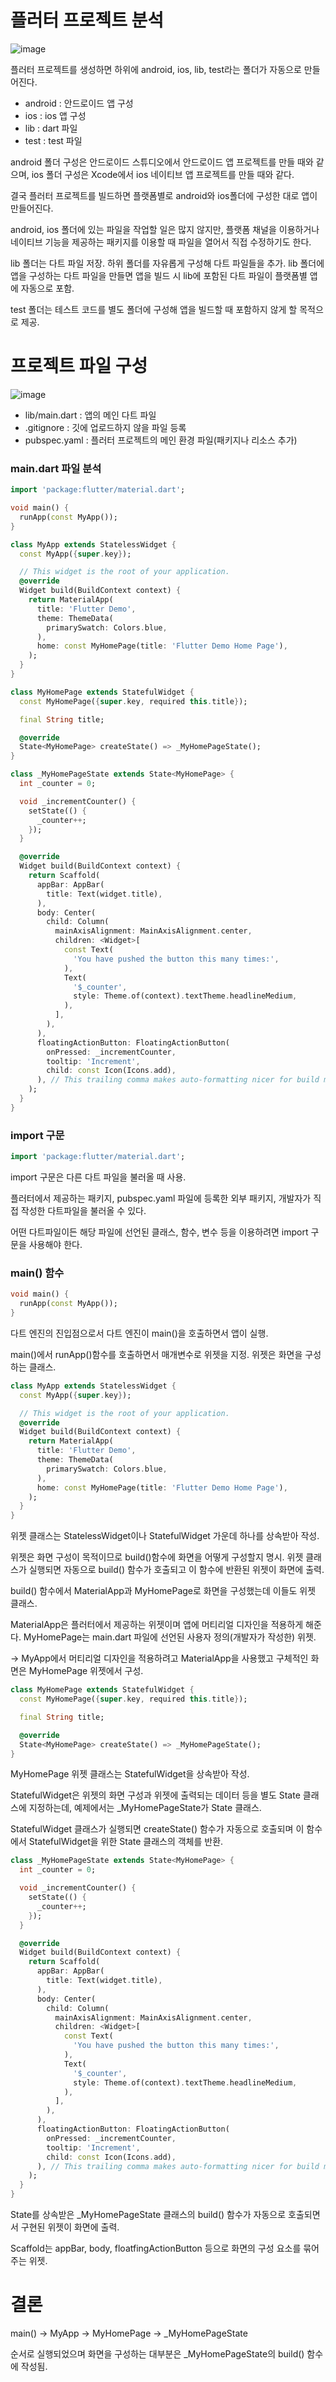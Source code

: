 # 플러터 프로젝트 분석

![image](https://user-images.githubusercontent.com/65898555/228442058-51250a91-6a04-4ed7-90a6-c70333b26f57.png)

플러터 프로젝트를 생성하면 하위에 android, ios, lib, test라는 폴더가 자동으로 만들어진다.

- android : 안드로이드 앱 구성
- ios : ios 앱 구성
- lib : dart 파일
- test : test 파일

android 폴더 구성은 안드로이드 스튜디오에서 안드로이드 앱 프로젝트를 만들 때와 같으며, ios 폴더 구성은 Xcode에서 ios 네이티브 앱 프로젝트를 만들 때와 같다.

결국 플러터 프로젝트를 빌드하면 플랫폼별로 android와 ios폴더에 구성한 대로 앱이 만들어진다.

android, ios 폴더에 있는 파일을 작업할 일은 많지 않지만, 플랫폼 채널을 이용하거나 네이티브 기능을 제공하는 패키지를 이용할 때 파일을 열어서 직접 수정하기도 한다.

lib 폴더는 다트 파일 저장. 하위 폴더를 자유롭게 구성해 다트 파일들을 추가. lib 폴더에 앱을 구성하는 다트 파일을 만들면 앱을 빌드 시 lib에 포함된 다트 파일이 플랫폼별 앱에 자동으로 포함.

test 폴더는 테스트 코드를 별도 폴더에 구성해 앱을 빌드할 때 포함하지 않게 할 목적으로 제공.

# 프로젝트 파일 구성

![image](https://user-images.githubusercontent.com/65898555/228443836-0f500639-3e64-48b9-8183-9715ac0c1339.png)

- lib/main.dart : 앱의 메인 다트 파일
- .gitignore : 깃에 업로드하지 않을 파일 등록
- pubspec.yaml : 플러터 프로젝트의 메인 환경 파일(패키지나 리소스 추가)

### main.dart 파일 분석

```dart
import 'package:flutter/material.dart';

void main() {
  runApp(const MyApp());
}

class MyApp extends StatelessWidget {
  const MyApp({super.key});

  // This widget is the root of your application.
  @override
  Widget build(BuildContext context) {
    return MaterialApp(
      title: 'Flutter Demo',
      theme: ThemeData(
        primarySwatch: Colors.blue,
      ),
      home: const MyHomePage(title: 'Flutter Demo Home Page'),
    );
  }
}

class MyHomePage extends StatefulWidget {
  const MyHomePage({super.key, required this.title});

  final String title;

  @override
  State<MyHomePage> createState() => _MyHomePageState();
}

class _MyHomePageState extends State<MyHomePage> {
  int _counter = 0;

  void _incrementCounter() {
    setState(() {
      _counter++;
    });
  }

  @override
  Widget build(BuildContext context) {
    return Scaffold(
      appBar: AppBar(
        title: Text(widget.title),
      ),
      body: Center(
        child: Column(
          mainAxisAlignment: MainAxisAlignment.center,
          children: <Widget>[
            const Text(
              'You have pushed the button this many times:',
            ),
            Text(
              '$_counter',
              style: Theme.of(context).textTheme.headlineMedium,
            ),
          ],
        ),
      ),
      floatingActionButton: FloatingActionButton(
        onPressed: _incrementCounter,
        tooltip: 'Increment',
        child: const Icon(Icons.add),
      ), // This trailing comma makes auto-formatting nicer for build methods.
    );
  }
}
```

### import 구문

```dart
import 'package:flutter/material.dart';
```
import 구문은 다른 다트 파일을 불러올 때 사용.

플러터에서 제공하는 패키지, pubspec.yaml 파일에 등록한 외부 패키지, 개발자가 직접 작성한 다트파일을 불러올 수 있다.

어떤 다트파일이든 해당 파일에 선언된 클래스, 함수, 변수 등을 이용하려면 import 구문을 사용해야 한다.

### main() 함수

```dart
void main() {
  runApp(const MyApp());
}
```
다트 엔진의 진입점으로서 다트 엔진이 main()을 호출하면서 앱이 실행.

main()에서 runApp()함수를 호출하면서 매개변수로 위젯을 지정. 위젯은 화면을 구성하는 클래스.

```dart
class MyApp extends StatelessWidget {
  const MyApp({super.key});

  // This widget is the root of your application.
  @override
  Widget build(BuildContext context) {
    return MaterialApp(
      title: 'Flutter Demo',
      theme: ThemeData(
        primarySwatch: Colors.blue,
      ),
      home: const MyHomePage(title: 'Flutter Demo Home Page'),
    );
  }
}
```
위젯 클래스는 StatelessWidget이나 StatefulWidget 가운데 하나를 상속받아 작성.

위젯은 화면 구성이 목적이므로 build()함수에 화면을 어떻게 구성할지 명시. 위젯 클래스가 실행되면 자동으로 build() 함수가 호출되고 이 함수에 반환된 위젯이 화면에 출력.

build() 함수에서 MaterialApp과 MyHomePage로 화면을 구성했는데 이들도 위젯 클래스.

MaterialApp은 플러터에서 제공하는 위젯이며 앱에 머티리얼 디자인을 적용하게 해준다. MyHomePage는 main.dart 파일에 선언된 사용자 정의(개발자가 작성한) 위젯.

-> MyApp에서 머티리얼 디자인을 적용하려고 MaterialApp을 사용했고 구체적인 화면은 MyHomePage 위젯에서 구성.


```dart
class MyHomePage extends StatefulWidget {
  const MyHomePage({super.key, required this.title});

  final String title;

  @override
  State<MyHomePage> createState() => _MyHomePageState();
}
```
MyHomePage 위젯 클래스는 StatefulWidget을 상속받아 작성.

StatefulWidget은 위젯의 화면 구성과 위젯에 출력되는 데이터 등을 별도 State 클래스에 지정하는데, 예제에서는 _MyHomePageState가 State 클래스.

StatefulWidget 클래스가 실행되면 createState() 함수가 자동으로 호출되며 이 함수에서 StatefulWidget을 위한 State 클래스의 객체를 반환.

```dart
class _MyHomePageState extends State<MyHomePage> {
  int _counter = 0;

  void _incrementCounter() {
    setState(() {
      _counter++;
    });
  }

  @override
  Widget build(BuildContext context) {
    return Scaffold(
      appBar: AppBar(
        title: Text(widget.title),
      ),
      body: Center(
        child: Column(
          mainAxisAlignment: MainAxisAlignment.center,
          children: <Widget>[
            const Text(
              'You have pushed the button this many times:',
            ),
            Text(
              '$_counter',
              style: Theme.of(context).textTheme.headlineMedium,
            ),
          ],
        ),
      ),
      floatingActionButton: FloatingActionButton(
        onPressed: _incrementCounter,
        tooltip: 'Increment',
        child: const Icon(Icons.add),
      ), // This trailing comma makes auto-formatting nicer for build methods.
    );
  }
}
```
State를 상속받은 _MyHomePageState 클래스의 build() 함수가 자동으로 호출되면서 구현된 위젯이 화면에 출력.

Scaffold는 appBar, body, floatfingActionButton 등으로 화면의 구성 요소를 묶어 주는 위젯.

# 결론

main() -> MyApp -> MyHomePage -> _MyHomePageState 

순서로 실행되었으며 화면을 구성하는 대부분은 _MyHomePageState의 build() 함수에 작성됨.




